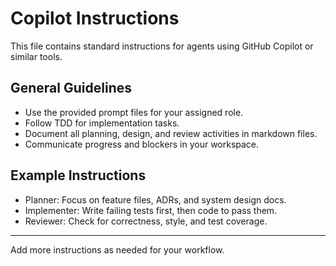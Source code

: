 # Copilot Instructions

This file contains standard instructions for agents using GitHub Copilot or similar tools.

## General Guidelines
- Use the provided prompt files for your assigned role.
- Follow TDD for implementation tasks.
- Document all planning, design, and review activities in markdown files.
- Communicate progress and blockers in your workspace.

## Example Instructions
- Planner: Focus on feature files, ADRs, and system design docs.
- Implementer: Write failing tests first, then code to pass them.
- Reviewer: Check for correctness, style, and test coverage.

---
Add more instructions as needed for your workflow.
